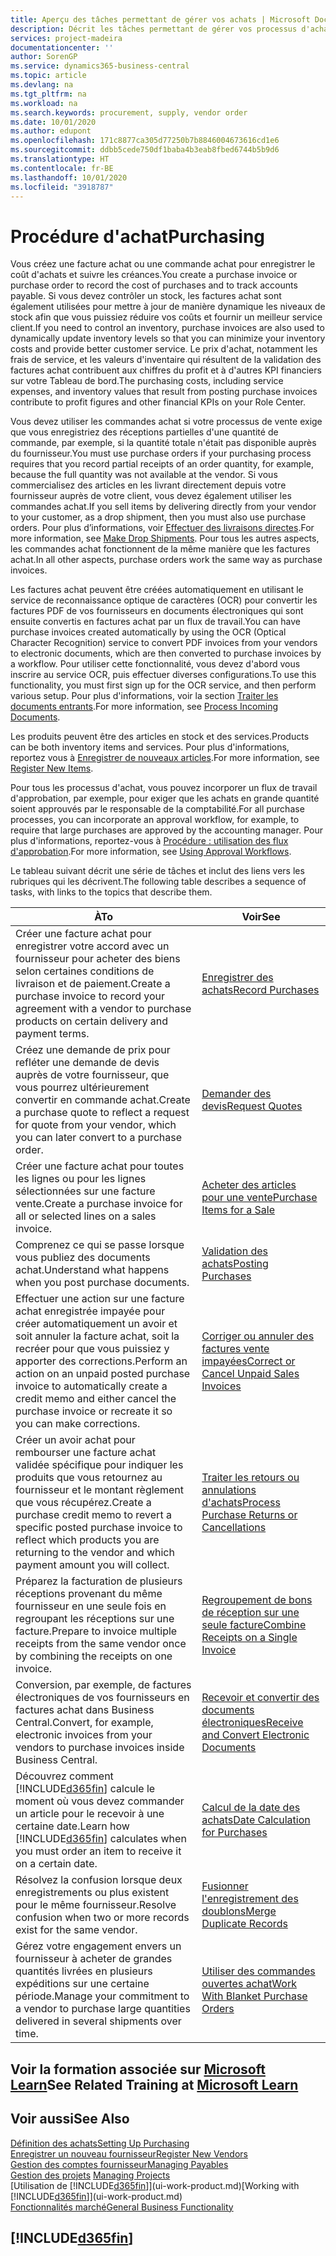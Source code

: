 ```yaml
---
title: Aperçu des tâches permettant de gérer vos achats | Microsoft Docs
description: Décrit les tâches permettant de gérer vos processus d'achat ou d'approvisionnement, y compris le fonctionnement des factures achat et des commandes achat.
services: project-madeira
documentationcenter: ''
author: SorenGP
ms.service: dynamics365-business-central
ms.topic: article
ms.devlang: na
ms.tgt_pltfrm: na
ms.workload: na
ms.search.keywords: procurement, supply, vendor order
ms.date: 10/01/2020
ms.author: edupont
ms.openlocfilehash: 171c8877ca305d77250b7b8846004673616cd1e6
ms.sourcegitcommit: ddbb5cede750df1baba4b3eab8fbed6744b5b9d6
ms.translationtype: HT
ms.contentlocale: fr-BE
ms.lasthandoff: 10/01/2020
ms.locfileid: "3918787"
---
```

# <a name="purchasing"></a><span data-ttu-id="4708f-103">Procédure d'achat</span><span class="sxs-lookup"><span data-stu-id="4708f-103">Purchasing</span></span>
<span data-ttu-id="4708f-104">Vous créez une facture achat ou une commande achat pour enregistrer le coût d'achats et suivre les créances.</span><span class="sxs-lookup"><span data-stu-id="4708f-104">You create a purchase invoice or purchase order to record the cost of purchases and to track accounts payable.</span></span> <span data-ttu-id="4708f-105">Si vous devez contrôler un stock, les factures achat sont également utilisées pour mettre à jour de manière dynamique les niveaux de stock afin que vous puissiez réduire vos coûts et fournir un meilleur service client.</span><span class="sxs-lookup"><span data-stu-id="4708f-105">If you need to control an inventory, purchase invoices are also used to dynamically update inventory levels so that you can minimize your inventory costs and provide better customer service.</span></span> <span data-ttu-id="4708f-106">Le prix d'achat, notamment les frais de service, et les valeurs d'inventaire qui résultent de la validation des factures achat contribuent aux chiffres du profit et à d'autres KPI financiers sur votre Tableau de bord.</span><span class="sxs-lookup"><span data-stu-id="4708f-106">The purchasing costs, including service expenses, and inventory values that result from posting purchase invoices contribute to profit figures and other financial KPIs on your Role Center.</span></span>

<span data-ttu-id="4708f-107">Vous devez utiliser les commandes achat si votre processus de vente exige que vous enregistriez des réceptions partielles d'une quantité de commande, par exemple, si la quantité totale n'était pas disponible auprès du fournisseur.</span><span class="sxs-lookup"><span data-stu-id="4708f-107">You must use purchase orders if your purchasing process requires that you record partial receipts of an order quantity, for example, because the full quantity was not available at the vendor.</span></span> <span data-ttu-id="4708f-108">Si vous commercialisez des articles en les livrant directement depuis votre fournisseur auprès de votre client, vous devez également utiliser les commandes achat.</span><span class="sxs-lookup"><span data-stu-id="4708f-108">If you sell items by delivering directly from your vendor to your customer, as a drop shipment, then you must also use purchase orders.</span></span> <span data-ttu-id="4708f-109">Pour plus d’informations, voir [Effectuer des livraisons directes](sales-how-drop-shipment.md).</span><span class="sxs-lookup"><span data-stu-id="4708f-109">For more information, see [Make Drop Shipments](sales-how-drop-shipment.md).</span></span> <span data-ttu-id="4708f-110">Pour tous les autres aspects, les commandes achat fonctionnent de la même manière que les factures achat.</span><span class="sxs-lookup"><span data-stu-id="4708f-110">In all other aspects, purchase orders work the same way as purchase invoices.</span></span>

<span data-ttu-id="4708f-111">Les factures achat peuvent être créées automatiquement en utilisant le service de reconnaissance optique de caractères (OCR) pour convertir les factures PDF de vos fournisseurs en documents électroniques qui sont ensuite convertis en factures achat par un flux de travail.</span><span class="sxs-lookup"><span data-stu-id="4708f-111">You can have purchase invoices created automatically by using the OCR (Optical Character Recognition) service to convert PDF invoices from your vendors to electronic documents, which are then converted to purchase invoices by a workflow.</span></span> <span data-ttu-id="4708f-112">Pour utiliser cette fonctionnalité, vous devez d'abord vous inscrire au service OCR, puis effectuer diverses configurations.</span><span class="sxs-lookup"><span data-stu-id="4708f-112">To use this functionality, you must first sign up for the OCR service, and then perform various setup.</span></span> <span data-ttu-id="4708f-113">Pour plus d'informations, voir la section [Traiter les documents entrants](across-process-income-documents.md).</span><span class="sxs-lookup"><span data-stu-id="4708f-113">For more information, see [Process Incoming Documents](across-process-income-documents.md).</span></span>      

<span data-ttu-id="4708f-114">Les produits peuvent être des articles en stock et des services.</span><span class="sxs-lookup"><span data-stu-id="4708f-114">Products can be both inventory items and services.</span></span> <span data-ttu-id="4708f-115">Pour plus d'informations, reportez vous à [Enregistrer de nouveaux articles](inventory-how-register-new-items.md).</span><span class="sxs-lookup"><span data-stu-id="4708f-115">For more information, see [Register New Items](inventory-how-register-new-items.md).</span></span>

<span data-ttu-id="4708f-116">Pour tous les processus d'achat, vous pouvez incorporer un flux de travail d'approbation, par exemple, pour exiger que les achats en grande quantité soient approuvés par le responsable de la comptabilité.</span><span class="sxs-lookup"><span data-stu-id="4708f-116">For all purchase processes, you can incorporate an approval workflow, for example, to require that large purchases are approved by the accounting manager.</span></span> <span data-ttu-id="4708f-117">Pour plus d'informations, reportez-vous à [Procédure : utilisation des flux d'approbation](across-how-use-approval-workflows.md).</span><span class="sxs-lookup"><span data-stu-id="4708f-117">For more information, see [Using Approval Workflows](across-how-use-approval-workflows.md).</span></span>

<span data-ttu-id="4708f-118">Le tableau suivant décrit une série de tâches et inclut des liens vers les rubriques qui les décrivent.</span><span class="sxs-lookup"><span data-stu-id="4708f-118">The following table describes a sequence of tasks, with links to the topics that describe them.</span></span>

| <span data-ttu-id="4708f-119">À</span><span class="sxs-lookup"><span data-stu-id="4708f-119">To</span></span> | <span data-ttu-id="4708f-120">Voir</span><span class="sxs-lookup"><span data-stu-id="4708f-120">See</span></span> |
| --- | --- |
| <span data-ttu-id="4708f-121">Créer une facture achat pour enregistrer votre accord avec un fournisseur pour acheter des biens selon certaines conditions de livraison et de paiement.</span><span class="sxs-lookup"><span data-stu-id="4708f-121">Create a purchase invoice to record your agreement with a vendor to purchase products on certain delivery and payment terms.</span></span> |[<span data-ttu-id="4708f-122">Enregistrer des achats</span><span class="sxs-lookup"><span data-stu-id="4708f-122">Record Purchases</span></span>](purchasing-how-record-purchases.md) |
|<span data-ttu-id="4708f-123">Créez une demande de prix pour refléter une demande de devis auprès de votre fournisseur, que vous pourrez ultérieurement convertir en commande achat.</span><span class="sxs-lookup"><span data-stu-id="4708f-123">Create a purchase quote to reflect a request for quote from your vendor, which you can later convert to a purchase order.</span></span>|[<span data-ttu-id="4708f-124">Demander des devis</span><span class="sxs-lookup"><span data-stu-id="4708f-124">Request Quotes</span></span>](purchasing-how-request-quotes.md)|
| <span data-ttu-id="4708f-125">Créer une facture achat pour toutes les lignes ou pour les lignes sélectionnées sur une facture vente.</span><span class="sxs-lookup"><span data-stu-id="4708f-125">Create a purchase invoice for all or selected lines on a sales invoice.</span></span> |[<span data-ttu-id="4708f-126">Acheter des articles pour une vente</span><span class="sxs-lookup"><span data-stu-id="4708f-126">Purchase Items for a Sale</span></span>](purchasing-how-purchase-products-sale.md) |
|<span data-ttu-id="4708f-127">Comprenez ce qui se passe lorsque vous publiez des documents achat.</span><span class="sxs-lookup"><span data-stu-id="4708f-127">Understand what happens when you post purchase documents.</span></span>|[<span data-ttu-id="4708f-128">Validation des achats</span><span class="sxs-lookup"><span data-stu-id="4708f-128">Posting Purchases</span></span>](ui-post-purchases.md)|
| <span data-ttu-id="4708f-129">Effectuer une action sur une facture achat enregistrée impayée pour créer automatiquement un avoir et soit annuler la facture achat, soit la recréer pour que vous puissiez y apporter des corrections.</span><span class="sxs-lookup"><span data-stu-id="4708f-129">Perform an action on an unpaid posted purchase invoice to automatically create a credit memo and either cancel the purchase invoice or recreate it so you can make corrections.</span></span> |[<span data-ttu-id="4708f-130">Corriger ou annuler des factures vente impayées</span><span class="sxs-lookup"><span data-stu-id="4708f-130">Correct or Cancel Unpaid Sales Invoices</span></span>](purchasing-how-correct-cancel-unpaid-purchase-invoices.md) |
| <span data-ttu-id="4708f-131">Créer un avoir achat pour rembourser une facture achat validée spécifique pour indiquer les produits que vous retournez au fournisseur et le montant règlement que vous récupérez.</span><span class="sxs-lookup"><span data-stu-id="4708f-131">Create a purchase credit memo to revert a specific posted purchase invoice to reflect which products you are returning to the vendor and which payment amount you will collect.</span></span> |[<span data-ttu-id="4708f-132">Traiter les retours ou annulations d'achats</span><span class="sxs-lookup"><span data-stu-id="4708f-132">Process Purchase Returns or Cancellations</span></span>](purchasing-how-register-new-vendors.md) |
|<span data-ttu-id="4708f-133">Préparez la facturation de plusieurs réceptions provenant du même fournisseur en une seule fois en regroupant les réceptions sur une facture.</span><span class="sxs-lookup"><span data-stu-id="4708f-133">Prepare to invoice multiple receipts from the same vendor once by combining the receipts on one invoice.</span></span>|[<span data-ttu-id="4708f-134">Regroupement de bons de réception sur une seule facture</span><span class="sxs-lookup"><span data-stu-id="4708f-134">Combine Receipts on a Single Invoice</span></span>](purchasing-how-to-combine-receipts.md)|
|<span data-ttu-id="4708f-135">Conversion, par exemple, de factures électroniques de vos fournisseurs en factures achat dans Business Central.</span><span class="sxs-lookup"><span data-stu-id="4708f-135">Convert, for example, electronic invoices from your vendors to purchase invoices inside Business Central.</span></span>|[<span data-ttu-id="4708f-136">Recevoir et convertir des documents électroniques</span><span class="sxs-lookup"><span data-stu-id="4708f-136">Receive and Convert Electronic Documents</span></span>](purchasing-how-to-receive-and-convert-electronic-documents.md)|
| <span data-ttu-id="4708f-137">Découvrez comment [!INCLUDE[d365fin](includes/d365fin_md.md)] calcule le moment où vous devez commander un article pour le recevoir à une certaine date.</span><span class="sxs-lookup"><span data-stu-id="4708f-137">Learn how [!INCLUDE[d365fin](includes/d365fin_md.md)] calculates when you must order an item to receive it on a certain date.</span></span>|[<span data-ttu-id="4708f-138">Calcul de la date des achats</span><span class="sxs-lookup"><span data-stu-id="4708f-138">Date Calculation for Purchases</span></span>](purchasing-date-calculation-for-purchases.md)|
|<span data-ttu-id="4708f-139">Résolvez la confusion lorsque deux enregistrements ou plus existent pour le même fournisseur.</span><span class="sxs-lookup"><span data-stu-id="4708f-139">Resolve confusion when two or more records exist for the same vendor.</span></span>|[<span data-ttu-id="4708f-140">Fusionner l'enregistrement des doublons</span><span class="sxs-lookup"><span data-stu-id="4708f-140">Merge Duplicate Records</span></span>](sales-how-merge-duplicate-records.md)|
|<span data-ttu-id="4708f-141">Gérez votre engagement envers un fournisseur à acheter de grandes quantités livrées en plusieurs expéditions sur une certaine période.</span><span class="sxs-lookup"><span data-stu-id="4708f-141">Manage your commitment to a vendor to purchase large quantities delivered in several shipments over time.</span></span>|[<span data-ttu-id="4708f-142">Utiliser des commandes ouvertes achat</span><span class="sxs-lookup"><span data-stu-id="4708f-142">Work With Blanket Purchase Orders</span></span>](sales-how-to-create-blanket-sales-orders.md)|

## <a name="see-related-training-at-microsoft-learn"></a><span data-ttu-id="4708f-143">Voir la formation associée sur [Microsoft Learn](/learn/paths/purchase-items-services-dynamics-365-business-central/)</span><span class="sxs-lookup"><span data-stu-id="4708f-143">See Related Training at [Microsoft Learn](/learn/paths/purchase-items-services-dynamics-365-business-central/)</span></span>

## <a name="see-also"></a><span data-ttu-id="4708f-144">Voir aussi</span><span class="sxs-lookup"><span data-stu-id="4708f-144">See Also</span></span>
[<span data-ttu-id="4708f-145">Définition des achats</span><span class="sxs-lookup"><span data-stu-id="4708f-145">Setting Up Purchasing</span></span>](purchasing-setup-purchasing.md)  
[<span data-ttu-id="4708f-146">Enregistrer un nouveau fournisseur</span><span class="sxs-lookup"><span data-stu-id="4708f-146">Register New Vendors</span></span>](purchasing-how-register-new-vendors.md)  
[<span data-ttu-id="4708f-147">Gestion des comptes fournisseur</span><span class="sxs-lookup"><span data-stu-id="4708f-147">Managing Payables</span></span>](payables-manage-payables.md)  
<span data-ttu-id="4708f-148">[Gestion des projets](projects-manage-projects.md)  </span><span class="sxs-lookup"><span data-stu-id="4708f-148">[Managing Projects](projects-manage-projects.md)  </span></span>  
<span data-ttu-id="4708f-149">[Utilisation de [!INCLUDE[d365fin](includes/d365fin_md.md)]](ui-work-product.md)</span><span class="sxs-lookup"><span data-stu-id="4708f-149">[Working with [!INCLUDE[d365fin](includes/d365fin_md.md)]](ui-work-product.md)</span></span>  
[<span data-ttu-id="4708f-150">Fonctionnalités marché</span><span class="sxs-lookup"><span data-stu-id="4708f-150">General Business Functionality</span></span>](ui-across-business-areas.md)

## [!INCLUDE[d365fin](includes/free_trial_md.md)]  
